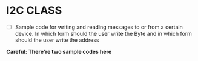 # I2C CLASS

- [ ] Sample code for writing and reading messages to or from a certain device. In which form should the user write the Byte and in which form should the user write the address

**Careful: There're two sample codes here**
